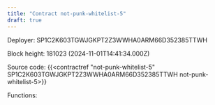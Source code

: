 ```yaml
---
title: "Contract not-punk-whitelist-5"
draft: true
---
```

Deployer: SP1C2K603TGWJGKPT2Z3WWHA0ARM66D352385TTWH


 



Block height: 181023 (2024-11-01T14:41:34.000Z)

Source code: {{<contractref "not-punk-whitelist-5" SP1C2K603TGWJGKPT2Z3WWHA0ARM66D352385TTWH not-punk-whitelist-5>}}

Functions:


